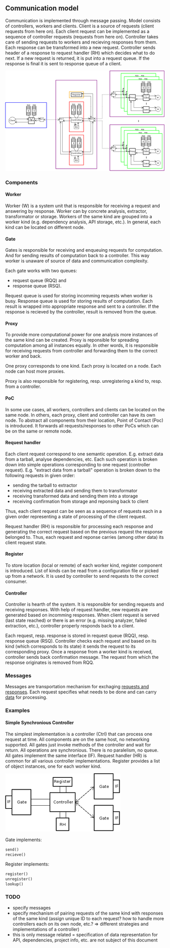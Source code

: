 ## Communication model

Communication is implemented through message passing.
Model consists of controllers, workers and clients.
Client is a source of requests (client requests from here on).
Each client request can be implemented as a sequence of controller requests (requests from here on).
Controller takes care of sending requests to workers and recieving responses from them.
Each response can be transformed into a new request. Controller sends
header of a response to request handler (RH) which decides what to do next.
If a new request is returned, it is put into a request queue.
If the response is final it is sent to response queue of a client.

![Communication model](/fig/communication_model.png)

### Components

#### Worker

Worker (W) is a system unit that is responsible for receiving a request and answering by response.
Worker can by concrete analysis, extractor, transformator or storage.
Workers of the same kind are grouped into a worker kind (e.g. dependency analysis, API storage, etc.).
In general, each kind can be located on different node.

#### Gate

Gates is responsible for receiving and enqueuing requests for computation.
And for sending results of computation back to a controller.
This way worker is unaware of source of data and communication complexity.

Each gate works with two queues:

* request queue (RQQ) and
* response queue (RSQ).

Request queue is used for storing incomming requests when worker is busy.
Response queue is used for storing results of computation.
Each result is wrapped into appropriate response and sent to a controller.
If the response is recieved by the controller, result is removed from the queue.

#### Proxy

To provide more computational power for one analysis more instances of the same kind can be created.
Proxy is reponsible for spreading computation among all instances equally.
In other words, it is responsible for receiving requests from controller
and forwarding them to the correct worker and back.

One proxy corresponds to one kind. Each proxy is located on a node.
Each node can host more proxies.

Proxy is also responsible for registering, resp. unregistering a kind to, resp. from a controller.

#### PoC

In some use cases, all workers, controllers and clients can be located on the same node.
In others, each proxy, client and controller can have its own node.
To abstract all components from their location, Point of Contact (Poc) is introduced.
It forwards all requests/responses to other PoCs which can be on the same or remote node.

#### Request handler

Each client request correspond to one semantic operation.
E.g. extract data from a tarball, analyse dependencies, etc.
Each such operation is broken down into simple operations
corresponding to one request (controller request).
E.g. "extract data from a tarball" operation is broken down to the following requests in given order:

* sending the tarball to extractor
* receiving extracted data and sending them to transformator
* receiving transformed data and sending them into a storage
* receiving confirmation from storage and reponsing back to client 

Thus, each client request can be seen as a sequence of requests
each in a given order representing a state of processing of the client request.

Request handler (RH) is responsible for processing each response and generating
the correct request based on the previous request the response belonged to.
Thus, each request and reponse carries (among other data) its client request state.

#### Register

To store location (local or remote) of each worker kind,
register component is introduced.
List of kinds can be read from a configuration file or picked up from a network.
It is used by controller to send requests to the correct consumer.

#### Controller

Controller is hearth of the system.
It is responsible for sending requests and receiving responses.
With help of request handler, new requests are generated based on incomming responses.
When client request is served (last state reached) or there is an error (e.g. missing analyzer, failed extraction, etc.),
controller properly responds back to a client.

Each request, resp. response is stored in request queue (RQQ), resp. response queue (RSQ).
Controller checks each request and based on its kind (which corresponds to its state)
it sends the request to its corresponding proxy.
Once a response from a worker kind is received, controller sends back confirmation message.
The request from which the response originates is removed from RQQ.

### Messages

Messages are transportation mechanism for exchaging [requests and responses](request_response_specification.md). Each request specifies what needs to be done and can carry [data](data_specification.md) for processing.


### Examples

#### Simple Synchronious Controller

The simplest implementation is a controller (Ctrl) that can process one request at time.
All components are on the same host, no networking supported.
All gates just invoke methods of the controller and wait for return.
All operations are synchronious. There is no paralelism, no queue.
All gates implement the same interface (IF).
Request handler (HR) is common for all various controller implementations.
Register provides a list of object instances, one for each worker kind.

![Simple Synchronious Controller](/fig/simple_sync_controller.png)

Gate implements:
```vim
send()
recieve()
```

Register implements:
```vim
register()
unregister()
lookup()
```

### TODO

* specify messages
* specify mechanism of pairing requests of the same kind with responses of the same kind (assign unique ID to each request? how to handle more controllers each on its own node, etc.? => different strategies and implementations of a controller)
* this is only message related = specification of data representation for API, dependencies, project info, etc. are not subject of this document

